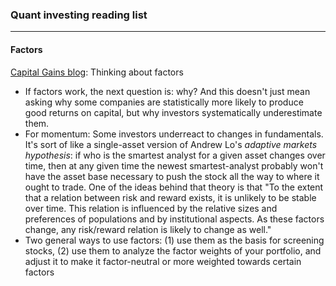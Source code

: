 ### Quant investing reading list

---

#### Factors

[Capital Gains blog](https://capitalgains.thediff.co/p/thinking-about-factors): Thinking about factors
- If factors work, the next question is: why? And this doesn't just mean asking why some companies are statistically more likely to produce good returns on capital, but why investors systematically underestimate them.
- For momentum: Some investors underreact to changes in fundamentals. It's sort of like a single-asset version of Andrew Lo's _adaptive markets hypothesis_: if who is the smartest analyst for a given asset changes over time, then at any given time the newest smartest-analyst probably won't have the asset base necessary to push the stock all the way to where it ought to trade. One of the ideas behind that theory is that "To the extent that a relation between risk and reward exists, it is unlikely to be stable over time. This relation is influenced by the relative sizes and preferences of populations and by institutional aspects. As these factors change, any risk/reward relation is likely to change as well."
- Two general ways to use factors: (1) use them as the basis for screening stocks, (2) use them to analyze the factor weights of your portfolio, and adjust it to make it factor-neutral or more weighted towards certain factors
